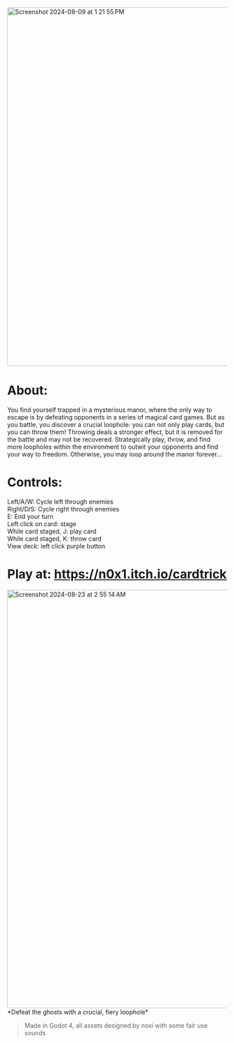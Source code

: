 <img width="824" alt="Screenshot 2024-08-09 at 1 21 55 PM" src="https://github.com/user-attachments/assets/81f3e7e1-0c59-4881-9aac-1498ed12db2f">

# About:

You find yourself trapped in a mysterious manor, where the only way to escape is by defeating opponents in a series of magical card games. But as you battle, you discover a crucial loophole: you can not only play cards, but you can throw them! Throwing deals a stronger effect, but it is removed for the battle and may not be recovered. Strategically play, throw, and find more loopholes within the environment to outwit your opponents and find your way to freedom. Otherwise, you may loop around the manor forever... 

# Controls:
Left/A/W: Cycle left through enemies  
Right/D/S: Cycle right through enemies  
E: End your turn  
Left click on card: stage  
While card staged, J: play card  
While card staged, K: throw card  
View deck: left click purple button  

# Play at: https://n0x1.itch.io/cardtrick
<img width="961" alt="Screenshot 2024-08-23 at 2 55 14 AM" src="https://github.com/user-attachments/assets/a6b15fff-c994-416b-8e3c-5845052e7af7">
*Defeat the ghosts with a crucial, fiery loophole*

>Made in Godot 4, all assets designed by noxi with some fair use sounds

